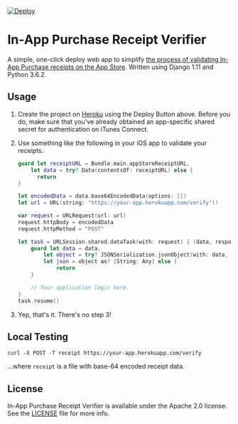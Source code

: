 [![Deploy](https://www.herokucdn.com/deploy/button.svg)](https://heroku.com/deploy)

# In-App Purchase Receipt Verifier

A simple, one-click deploy web app to simplify [the process of validating In-App Purchase receipts on the App Store](https://developer.apple.com/library/content/releasenotes/General/ValidateAppStoreReceipt/Chapters/ValidateRemotely.html#//apple_ref/doc/uid/TP40010573-CH104-SW1). Written using Django 1.11 and Python 3.6.2.

## Usage

1. Create the project on [Heroku](https://heroku.com) using the Deploy Button above. Before you do, make sure that you've already obtained an app-specific shared secret for authentication on iTunes Connect.

2. Use something like the following in your iOS app to validate your receipts.

    ```swift
    guard let receiptURL = Bundle.main.appStoreReceiptURL,
        let data = try? Data(contentsOf: receiptURL) else {
          return
    }

    let encodedData = data.base64EncodedData(options: [])
    let url = URL(string: "https://your-app.herokuapp.com/verify")!

    var request = URLRequest(url: url)
    request.httpBody = encodedData
    request.httpMethod = "POST"

    let task = URLSession.shared.dataTask(with: request) { (data, response, error) in
        guard let data = data,
            let object = try? JSONSerialization.jsonObject(with: data, options: []),
            let json = object as? [String: Any] else {
                return
        }

        // Your application logic here.
    }
    task.resume()
    ```

3. Yep, that's it. There's no step 3!

## Local Testing

```
curl -X POST -T receipt https://your-app.herokuapp.com/verify
```

...where `receipt` is a file with base-64 encoded receipt data.

## License

In-App Purchase Receipt Verifier is available under the Apache 2.0 license. See the [LICENSE](LICENSE) file for more info.

